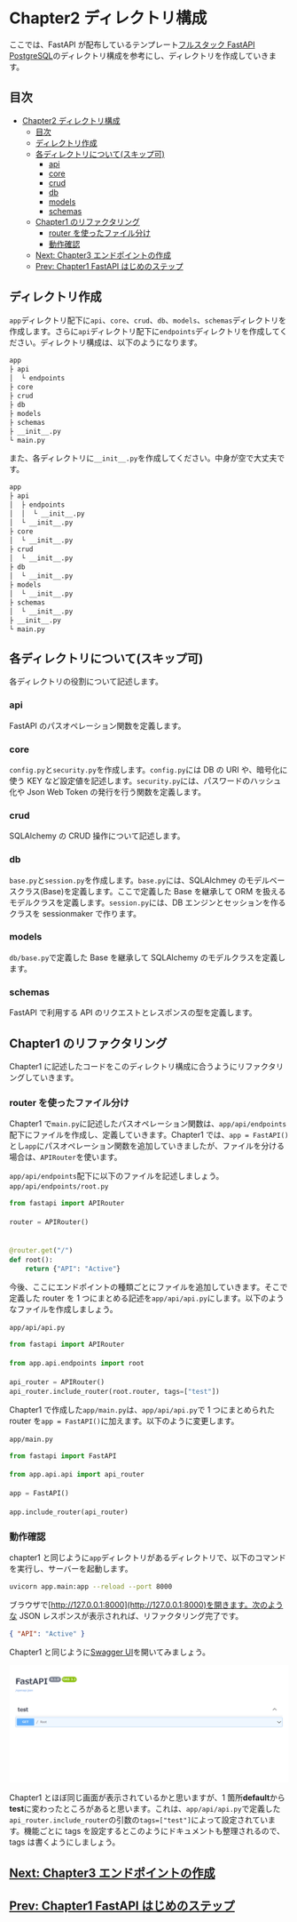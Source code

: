 # Chapter2 ディレクトリ構成

ここでは、FastAPI が配布しているテンプレート[フルスタック FastAPI PostgreSQL](https://github.com/tiangolo/full-stack-fastapi-postgresql)のディレクトリ構成を参考にし、ディレクトリを作成していきます。

## 目次

- [Chapter2 ディレクトリ構成](#chapter2-ディレクトリ構成)
  - [目次](#目次)
  - [ディレクトリ作成](#ディレクトリ作成)
  - [各ディレクトリについて(スキップ可)](#各ディレクトリについてスキップ可)
    - [api](#api)
    - [core](#core)
    - [crud](#crud)
    - [db](#db)
    - [models](#models)
    - [schemas](#schemas)
  - [Chapter1 のリファクタリング](#chapter1-のリファクタリング)
    - [router を使ったファイル分け](#router-を使ったファイル分け)
    - [動作確認](#動作確認)
  - [Next: Chapter3 エンドポイントの作成](#next-chapter3-エンドポイントの作成)
  - [Prev: Chapter1 FastAPI はじめのステップ](#prev-chapter1-fastapi-はじめのステップ)

## ディレクトリ作成

`app`ディレクトリ配下に`api`、`core`、`crud`、`db`、`models`、`schemas`ディレクトリを作成します。さらに`api`ディレクトリ配下に`endpoints`ディレクトリを作成してください。ディレクトリ構成は、以下のようになります。

```
app
├ api
│  └ endpoints
├ core
├ crud
├ db
├ models
├ schemas
├ __init__.py
└ main.py
```

また、各ディレクトリに`__init__.py`を作成してください。中身が空で大丈夫です。

```
app
├ api
│  ├ endpoints
│  │  └ __init__.py
│  └ __init__.py
├ core
│  └ __init__.py
├ crud
│  └ __init__.py
├ db
│  └ __init__.py
├ models
│  └ __init__.py
├ schemas
│  └ __init__.py
├ __init__.py
└ main.py
```

## 各ディレクトリについて(スキップ可)

各ディレクトリの役割について記述します。

### api

FastAPI のパスオペレーション関数を定義します。

### core

`config.py`と`security.py`を作成します。`config.py`には DB の URI や、暗号化に使う KEY など設定値を記述します。`security.py`には、パスワードのハッシュ化や Json Web Token の発行を行う関数を定義します。

### crud

SQLAlchemy の CRUD 操作について記述します。

### db

`base.py`と`session.py`を作成します。`base.py`には、SQLAlchmey のモデルベースクラス(Base)を定義します。ここで定義した Base を継承して ORM を扱えるモデルクラスを定義します。`session.py`には、DB エンジンとセッションを作るクラスを sessionmaker で作ります。

### models

`db/base.py`で定義した Base を継承して SQLAlchemy のモデルクラスを定義します。

### schemas

FastAPI で利用する API のリクエストとレスポンスの型を定義します。

## Chapter1 のリファクタリング

Chapter1 に記述したコードをこのディレクトリ構成に合うようにリファクタリングしていきます。

### router を使ったファイル分け

Chapter1 で`main.py`に記述したパスオペレーション関数は、`app/api/endpoints`配下にファイルを作成し、定義していきます。Chapter1 では、`app = FastAPI()`とし`app`にパスオペレーション関数を追加していきましたが、ファイルを分ける場合は、`APIRouter`を使います。

`app/api/endpoints`配下に以下のファイルを記述しましょう。
`app/api/endpoints/root.py`

```python
from fastapi import APIRouter

router = APIRouter()


@router.get("/")
def root():
    return {"API": "Active"}
```

今後、ここにエンドポイントの種類ごとにファイルを追加していきます。そこで定義した router を 1 つにまとめる記述を`app/api/api.py`にします。以下のようなファイルを作成しましょう。

`app/api/api.py`

```python
from fastapi import APIRouter

from app.api.endpoints import root

api_router = APIRouter()
api_router.include_router(root.router, tags=["test"])
```

Chapter1 で作成した`app/main.py`は、`app/api/api.py`で 1 つにまとめられた router を`app = FastAPI()`に加えます。以下のように変更します。

`app/main.py`

```python
from fastapi import FastAPI

from app.api.api import api_router

app = FastAPI()

app.include_router(api_router)
```

### 動作確認

chapter1 と同じように`app`ディレクトリがあるディレクトリで、以下のコマンドを実行し、サーバーを起動します。

```bash
uvicorn app.main:app --reload --port 8000
```

ブラウザで[http://127.0.0.1:8000](http://127.0.0.1:8000)を開きます。次のような JSON レスポンスが表示されれば、リファクタリング完了です。

```json
{ "API": "Active" }
```

Chapter1 と同じように[Swagger UI](http://127.0.0.1:8000/docs)を開いてみましょう。

![SwaggerUI](..\images\ch2_swagger_ui.png)

Chapter1 とほぼ同じ画面が表示されているかと思いますが、1 箇所**default**から**test**に変わったところがあると思います。これは、`app/api/api.py`で定義した`api_router.include_router`の引数の`tags=["test"]`によって設定されています。機能ごとに tags を設定するとこのようにドキュメントも整理されるので、tags は書くようにしましょう。

## [Next: Chapter3 エンドポイントの作成](../chapters/chapter3.md)

## [Prev: Chapter1 FastAPI はじめのステップ](../chapters/chapter1.md)
